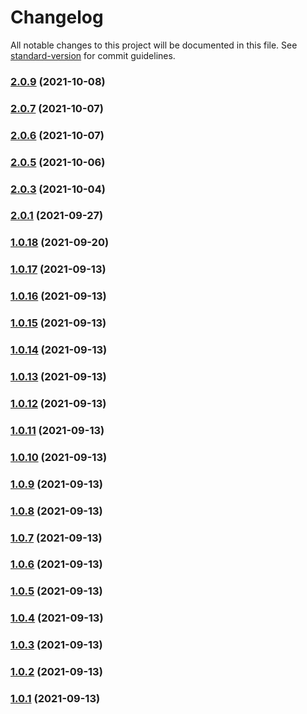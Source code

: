 # Changelog

All notable changes to this project will be documented in this file. See [standard-version](https://github.com/conventional-changelog/standard-version) for commit guidelines.

### [2.0.9](https://github.com/rickstaa/panda-gazebo/compare/v2.0.8...v2.0.9) (2021-10-08)

### [2.0.7](https://github.com/rickstaa/panda-gazebo/compare/v2.0.6...v2.0.7) (2021-10-07)

### [2.0.6](https://github.com/rickstaa/panda-gazebo/compare/v2.0.5...v2.0.6) (2021-10-07)

### [2.0.5](https://github.com/rickstaa/panda-gazebo/compare/v2.0.4...v2.0.5) (2021-10-06)

### [2.0.3](https://github.com/rickstaa/panda-gazebo/compare/v2.0.2...v2.0.3) (2021-10-04)

### [2.0.1](https://github.com/rickstaa/panda-gazebo/compare/v2.0.0...v2.0.1) (2021-09-27)

### [1.0.18](https://github.com/rickstaa/panda-gazebo/compare/v1.0.17...v1.0.18) (2021-09-20)

### [1.0.17](https://github.com/rickstaa/panda-gazebo/compare/v1.0.16...v1.0.17) (2021-09-13)

### [1.0.16](https://github.com/rickstaa/panda-gazebo/compare/v1.0.15...v1.0.16) (2021-09-13)

### [1.0.15](https://github.com/rickstaa/panda-gazebo/compare/v1.0.14...v1.0.15) (2021-09-13)

### [1.0.14](https://github.com/rickstaa/panda-gazebo/compare/v1.0.13...v1.0.14) (2021-09-13)

### [1.0.13](https://github.com/rickstaa/panda-gazebo/compare/v1.0.12...v1.0.13) (2021-09-13)

### [1.0.12](https://github.com/rickstaa/panda-gazebo/compare/v1.0.11...v1.0.12) (2021-09-13)

### [1.0.11](https://github.com/rickstaa/panda-gazebo/compare/v1.0.10...v1.0.11) (2021-09-13)

### [1.0.10](https://github.com/rickstaa/panda-gazebo/compare/v1.0.9...v1.0.10) (2021-09-13)

### [1.0.9](https://github.com/rickstaa/panda-gazebo/compare/v1.0.8...v1.0.9) (2021-09-13)

### [1.0.8](https://github.com/rickstaa/panda-gazebo/compare/v1.0.7...v1.0.8) (2021-09-13)

### [1.0.7](https://github.com/rickstaa/panda-gazebo/compare/v1.0.6...v1.0.7) (2021-09-13)

### [1.0.6](https://github.com/rickstaa/panda-gazebo/compare/v1.0.5...v1.0.6) (2021-09-13)

### [1.0.5](https://github.com/rickstaa/panda-gazebo/compare/v1.0.4...v1.0.5) (2021-09-13)

### [1.0.4](https://github.com/rickstaa/panda-gazebo/compare/v1.0.3...v1.0.4) (2021-09-13)

### [1.0.3](https://github.com/rickstaa/panda-gazebo/compare/v1.0.2...v1.0.3) (2021-09-13)

### [1.0.2](https://github.com/rickstaa/panda-gazebo/compare/v1.0.1...v1.0.2) (2021-09-13)

### [1.0.1](https://github.com/rickstaa/panda-gazebo/compare/v1.0.0...v1.0.1) (2021-09-13)
